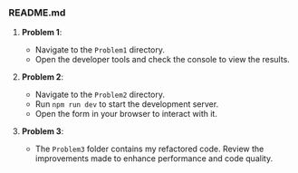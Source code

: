 ### README.md

1. **Problem 1**: 
   - Navigate to the `Problem1` directory.
   - Open the developer tools and check the console to view the results.

2. **Problem 2**:
   - Navigate to the `Problem2` directory.
   - Run `npm run dev` to start the development server.
   - Open the form in your browser to interact with it.

3. **Problem 3**:
   - The `Problem3` folder contains my refactored code. Review the improvements made to enhance performance and code quality.
 